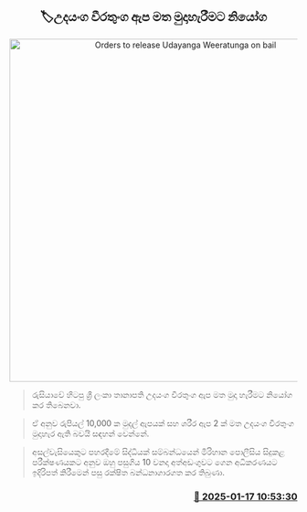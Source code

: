 <p align='center'><b><h2 align='center' title='Orders to release Udayanga Weeratunga on bail'>🏷උදයංග වීරතුංග ඇප මත මුදාහැරීමට නියෝග</h2></b></p>
<p align='center'><img src='https://helakuru.sgp1.cdn.digitaloceanspaces.com/esana/images/lib/udayanga-weerathunga-archived.jpg' width='600' alt='Orders to release Udayanga Weeratunga on bail'></p>

> රුසියාවේ හිටපු ශ්‍රී ලංකා තානාපති උදයංග වීරතුංග ඇප මත මුදා හැරීමට නියෝග කර තිබෙනවා.

> ඒ අනුව රුපියල් 10,000 ක මුදල් ඇපයක් සහ ශරීර ඇප 2 ක් මත උදයංග වීරතුංග මුදාහැර ඇති බවයි සඳහන් වෙන්නේ.

> අසල්වැසියෙකුට පහරදීමේ සිද්ධියක් සම්බන්ධයෙන් මිරිහාන පොලීසිය සිදුකළ පරීක්ෂණයකට අනුව ඔහු පසුගිය 10 වනදා අත්අඩංගුවට ගෙන අධිකරණයට ඉදිරිපත් කිරීමෙන් පසු රක්ෂිත බන්ධනාගාරගත කර තිබුණා. 



<h3 align='right'><a href='https://www.helakuru.lk/esana/p/106649/'>📅 2025-01-17 10:53:30</a></h3>

